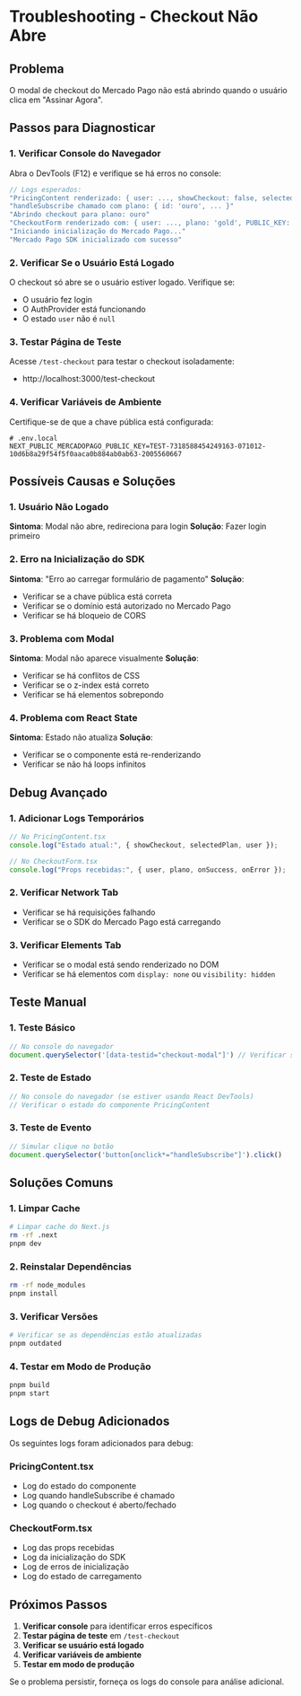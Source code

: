 # Troubleshooting - Checkout Não Abre

## Problema
O modal de checkout do Mercado Pago não está abrindo quando o usuário clica em "Assinar Agora".

## Passos para Diagnosticar

### 1. Verificar Console do Navegador
Abra o DevTools (F12) e verifique se há erros no console:

```javascript
// Logs esperados:
"PricingContent renderizado: { user: ..., showCheckout: false, selectedPlan: null }"
"handleSubscribe chamado com plano: { id: 'ouro', ... }"
"Abrindo checkout para plano: ouro"
"CheckoutForm renderizado com: { user: ..., plano: 'gold', PUBLIC_KEY: '...' }"
"Iniciando inicialização do Mercado Pago..."
"Mercado Pago SDK inicializado com sucesso"
```

### 2. Verificar Se o Usuário Está Logado
O checkout só abre se o usuário estiver logado. Verifique se:
- O usuário fez login
- O AuthProvider está funcionando
- O estado `user` não é `null`

### 3. Testar Página de Teste
Acesse `/test-checkout` para testar o checkout isoladamente:
- http://localhost:3000/test-checkout

### 4. Verificar Variáveis de Ambiente
Certifique-se de que a chave pública está configurada:

```env
# .env.local
NEXT_PUBLIC_MERCADOPAGO_PUBLIC_KEY=TEST-7318588454249163-071012-10d6b8a29f54f5f0aaca0b884ab0ab63-2005560667
```

## Possíveis Causas e Soluções

### 1. Usuário Não Logado
**Sintoma**: Modal não abre, redireciona para login
**Solução**: Fazer login primeiro

### 2. Erro na Inicialização do SDK
**Sintoma**: "Erro ao carregar formulário de pagamento"
**Solução**: 
- Verificar se a chave pública está correta
- Verificar se o domínio está autorizado no Mercado Pago
- Verificar se há bloqueio de CORS

### 3. Problema com Modal
**Sintoma**: Modal não aparece visualmente
**Solução**:
- Verificar se há conflitos de CSS
- Verificar se o z-index está correto
- Verificar se há elementos sobrepondo

### 4. Problema com React State
**Sintoma**: Estado não atualiza
**Solução**:
- Verificar se o componente está re-renderizando
- Verificar se não há loops infinitos

## Debug Avançado

### 1. Adicionar Logs Temporários
```javascript
// No PricingContent.tsx
console.log("Estado atual:", { showCheckout, selectedPlan, user });

// No CheckoutForm.tsx
console.log("Props recebidas:", { user, plano, onSuccess, onError });
```

### 2. Verificar Network Tab
- Verificar se há requisições falhando
- Verificar se o SDK do Mercado Pago está carregando

### 3. Verificar Elements Tab
- Verificar se o modal está sendo renderizado no DOM
- Verificar se há elementos com `display: none` ou `visibility: hidden`

## Teste Manual

### 1. Teste Básico
```javascript
// No console do navegador
document.querySelector('[data-testid="checkout-modal"]') // Verificar se existe
```

### 2. Teste de Estado
```javascript
// No console do navegador (se estiver usando React DevTools)
// Verificar o estado do componente PricingContent
```

### 3. Teste de Evento
```javascript
// Simular clique no botão
document.querySelector('button[onclick*="handleSubscribe"]').click()
```

## Soluções Comuns

### 1. Limpar Cache
```bash
# Limpar cache do Next.js
rm -rf .next
pnpm dev
```

### 2. Reinstalar Dependências
```bash
rm -rf node_modules
pnpm install
```

### 3. Verificar Versões
```bash
# Verificar se as dependências estão atualizadas
pnpm outdated
```

### 4. Testar em Modo de Produção
```bash
pnpm build
pnpm start
```

## Logs de Debug Adicionados

Os seguintes logs foram adicionados para debug:

### PricingContent.tsx
- Log do estado do componente
- Log quando handleSubscribe é chamado
- Log quando o checkout é aberto/fechado

### CheckoutForm.tsx
- Log das props recebidas
- Log da inicialização do SDK
- Log de erros de inicialização
- Log do estado de carregamento

## Próximos Passos

1. **Verificar console** para identificar erros específicos
2. **Testar página de teste** em `/test-checkout`
3. **Verificar se usuário está logado**
4. **Verificar variáveis de ambiente**
5. **Testar em modo de produção**

Se o problema persistir, forneça os logs do console para análise adicional. 